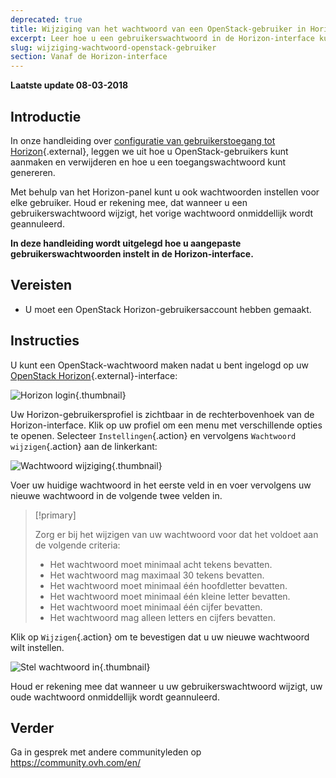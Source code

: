 ```yaml
---
deprecated: true
title: Wijziging van het wachtwoord van een OpenStack-gebruiker in Horizon
excerpt: Leer hoe u een gebruikerswachtwoord in de Horizon-interface kunt wijzigen.
slug: wijziging-wachtwoord-openstack-gebruiker
section: Vanaf de Horizon-interface
---
```


**Laatste update 08-03-2018**


## Introductie

In onze handleiding over [configuratie van gebruikerstoegang tot Horizon](https://docs.ovh.com/fr/public-cloud/creer-un-acces-a-horizon/){.external}, leggen we uit hoe u OpenStack-gebruikers kunt aanmaken en verwijderen en hoe u een toegangswachtwoord kunt genereren.

Met behulp van het Horizon-panel kunt u ook wachtwoorden instellen voor elke gebruiker. Houd er rekening mee, dat wanneer u een gebruikerswachtwoord wijzigt, het vorige wachtwoord onmiddellijk wordt geannuleerd.

**In deze handleiding wordt uitgelegd hoe u aangepaste gebruikerswachtwoorden instelt in de Horizon-interface.**


## Vereisten

- U moet een OpenStack Horizon-gebruikersaccount hebben gemaakt.


## Instructies

U kunt een OpenStack-wachtwoord maken nadat u bent ingelogd op uw [OpenStack Horizon](https://horizon.cloud.ovh.net){.external}-interface:

![Horizon login](images/1_H_login_window.png){.thumbnail}

Uw Horizon-gebruikersprofiel is zichtbaar in de rechterbovenhoek van de Horizon-interface. Klik op uw profiel om een menu met verschillende opties te openen.
Selecteer `Instellingen`{.action} en vervolgens `Wachtwoord wijzigen`{.action} aan de linkerkant:

![Wachtwoord wijziging](images/2_H_pass_change_option.png){.thumbnail}

Voer uw huidige wachtwoord in het eerste veld in en voer vervolgens uw nieuwe wachtwoord in de volgende twee velden in.

> [!primary]
>
> Zorg er bij het wijzigen van uw wachtwoord voor dat het voldoet aan de volgende criteria:
 >
> - Het wachtwoord moet minimaal acht tekens bevatten.
> - Het wachtwoord mag maximaal 30 tekens bevatten.
> - Het wachtwoord moet minimaal één hoofdletter bevatten.
> - Het wachtwoord moet minimaal één kleine letter bevatten.
> - Het wachtwoord moet minimaal één cijfer bevatten.
> - Het wachtwoord mag alleen letters en cijfers bevatten.
>

Klik op `Wijzigen`{.action} om te bevestigen dat u uw nieuwe wachtwoord wilt instellen.

![Stel wachtwoord in](images/3_H_set_new_passord.png){.thumbnail}

Houd er rekening mee dat wanneer u uw gebruikerswachtwoord wijzigt, uw oude wachtwoord onmiddellijk wordt geannuleerd.

## Verder

Ga in gesprek met andere communityleden op <https://community.ovh.com/en/>